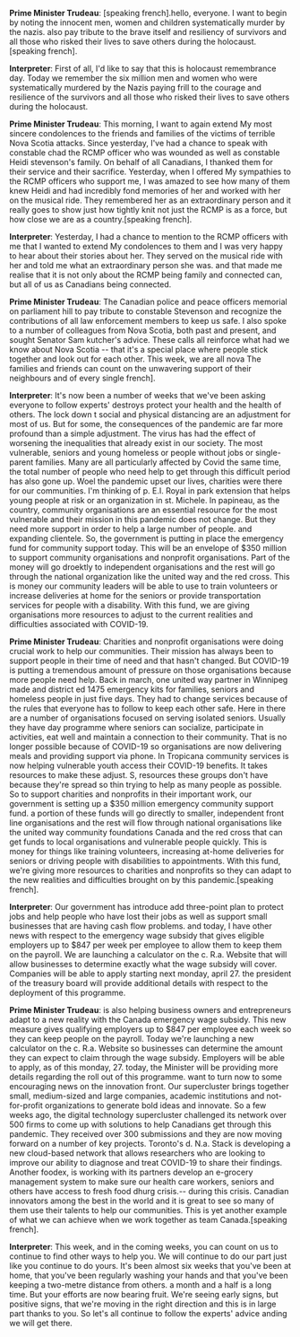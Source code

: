 **Prime Minister Trudeau**:
[speaking french].hello, everyone. I want to begin by noting the innocent men, women and children systematically murder by the nazis.  also pay tribute to the brave itself and resiliency of survivors and all those who risked their lives to save others during the holocaust.[speaking french].

**Interpreter**:
First of all, I'd like to say that this is holocaust remembrance day. Today we remember the six million men and women who were systematically murdered by the Nazis paying frill to the courage and resilience of the survivors and all those who risked their lives to save others during the holocaust.

**Prime Minister Trudeau**:
This morning, I want to again extend My most sincere condolences to the friends and families of the victims of terrible Nova Scotia attacks. Since yesterday, I've had a chance to speak with constable chad  the RCMP officer who was wounded as well as constable Heidi stevenson's family. On behalf of all Canadians, I thanked them for their service and their sacrifice. Yesterday, when I offered My sympathies to the RCMP officers who support me, I was amazed to see how many of them knew Heidi and had incredibly fond memories of her and worked with her on the musical ride. They remembered her as an extraordinary person and it really goes to show just how tightly knit not just the RCMP is as a force, but how close we are as a country.[speaking french].

**Interpreter**:
Yesterday, I had a chance to mention to the RCMP officers with me that I wanted to extend My condolences to them and I was very happy to hear about their stories about her. They served on the musical ride with her and told me what an extraordinary person she was. and that made me realise that it is not only about the RCMP being family and connected can, but all of us as Canadians being connected.

**Prime Minister Trudeau**:
The Canadian police and peace officers memorial on parliament hill to pay tribute to constable Stevenson and recognize the contributions of all law enforcement members to keep us safe. I also spoke to a number of colleagues from Nova Scotia, both past and present, and sought Senator Sam kutcher's advice. These calls all reinforce what had we know about Nova Scotia -- that it's a special place where people stick together and look out for each other. This week, we are all nova  The families and friends can count on the unwavering support of their neighbours and of every single  french].

**Interpreter**:
It's now been a number of weeks that we've been asking everyone to follow experts' destroys protect your health and the health of others. The lock down t social and physical distancing are an adjustment for most of us. But for some, the consequences of the pandemic are far more profound than a simple adjustment. The virus has had the effect of worsening the inequalities that already exist in our society. The most vulnerable, seniors and young homeless or people without jobs or single-parent families. Many are all particularly affected by Covid  the same time, the total number of people who need help to get through this difficult period has also gone up. Woel  the pandemic upset our lives, charities were there for our communities. I'm thinking of p. E.I. Royal in park extension that helps young people at risk or an organization in st. Michele. In papineau, as  the country, community organisations are an essential resource for the most vulnerable and their mission in this pandemic does not change. But they need more support in order to help a large number of people. and expanding clientele. So, the government is putting in place the emergency fund for community support today. This will be an envelope of $350 million to support community organisations and nonprofit organisations. Part of the money will go droektly to  independent organisations and the rest will go through the national organization like the united way and the red cross. This is money our community leaders will be able to use to train volunteers or increase deliveries at home for the seniors or provide transportation services for people with a disability. With this fund, we are giving organisations more resources to adjust to the current realities and difficulties associated with COVID-19.

**Prime Minister Trudeau**:
Charities and nonprofit organisations were doing crucial work to help our communities. Their mission has always been to support people in their time of need and that hasn't changed. But COVID-19 is putting a tremendous amount of pressure on those organisations because more people need help. Back in march, one united way partner in Winnipeg made and district ed 1475 emergency kits for families, seniors and homeless people in just five days. They had to change services because of the rules that everyone has to follow to keep each other safe. Here in  there are a number of organisations focused on serving isolated seniors. Usually they have day programme where seniors can socialize, participate in activities, eat well and maintain a connection to their community. That is no longer possible because of COVID-19 so organisations are now delivering meals and providing support via phone. In  Tropicana community services is now helping vulnerable youth access their COVID-19 benefits. It takes resources to make these adjust. S, resources these groups don't have because they're spread so thin trying to help as many people as possible. So to support charities and nonprofits in their important work, our government is setting up a $350 million emergency community support fund. a portion of these funds will go directly to smaller, independent front line organisations and the rest will flow through national organisations like the united way community foundations Canada and the red cross that can get funds to local organisations and vulnerable people quickly. This is money for things like training volunteers, increasing at-home deliveries for seniors or driving people with disabilities to appointments. With this fund, we're giving more resources to charities and nonprofits so they can adapt to the new realities and difficulties brought on by this pandemic.[speaking french].

**Interpreter**:
Our government has introduce add three-point plan to protect jobs and help people who have lost their jobs as well as support small businesses that are having cash flow problems. and today, I have other news with respect to the emergency wage subsidy that gives eligible employers up to $847 per week per employee to allow them to keep them on the payroll. We are launching a calculator on the c. R.a. Website that will allow businesses to determine exactly what the wage subsidy will cover. Companies will be able to apply starting next monday, april 27.   the president of the treasury board will provide additional details with respect to the deployment of this programme.

**Prime Minister Trudeau**:
is also helping business owners and entrepreneurs adapt to a new reality with the Canada emergency wage subsidy. This new measure gives qualifying employers up to $847 per employee each week so they can keep people on the payroll. Today we're launching a new calculator on the c. R.a. Website so businesses can determine the amount they can expect to claim through the wage subsidy. Employers will be able to apply, as of this monday,  27.  today, the Minister will be providing more details regarding the roll out of this programme.  want to turn now to some encouraging news on the innovation front. Our supercluster  brings together small, medium-sized and large companies, academic institutions and not-for-profit organizations to generate bold ideas and innovate. So a few weeks ago, the digital technology supercluster challenged its network  over 500 firms to come up with solutions to help Canadians get through this pandemic. They received over 300 submissions and they are now moving forward on a number of key projects. Toronto's d. N.a. Stack is developing a new cloud-based network that allows researchers who are looking to improve our ability to diagnose and treat COVID-19 to share their findings. Another  foodex, is working with its partners  develop an e-grocery management system to make sure our health care workers, seniors and others have access to fresh food dhurg crisis.-- during this crisis. Canadian innovators  among the best in the world and it is great to see so many of them use their talents to help our communities. This is yet another example of what we can achieve when we work together as team Canada.[speaking french].

**Interpreter**:
This week, and in the coming weeks, you can count on us to continue to find other ways to help you. We will continue to do our part just like you continue to do yours. It's been almost six weeks that you've been at home, that you've been regularly washing your hands and that you've been keeping a two-metre distance from others. a month and a half is a long time. But your efforts are now bearing fruit. We're seeing early signs, but positive signs, that we're moving in the right direction and this is in large part thanks to you. So let's all continue to follow the experts' advice anding  we will get there.
